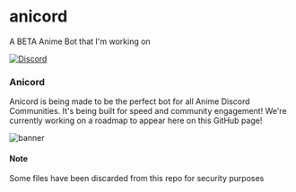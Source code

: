 # anicord
A BETA Anime Bot that I'm working on

[![Discord][7]][8]

### Anicord
Anicord is being made to be the perfect bot for all Anime Discord Communities. It's being built for speed and community engagement! We're currently working on a roadmap to appear here on this GitHub page!

![banner](https://images-ext-1.discordapp.net/external/sS40Oa57IOw2lS8W9NBANE8iQx8Q7qO0CmyhPnrZbQ8/%3Fwidth%3D1440%26height%3D480/https/media.discordapp.net/attachments/779388218185351198/815878542600175616/IB0_MdxOYmpFSaUr8PXgRQ_store_banner_image.png)


#### Note
Some files have been discarded from this repo for security purposes


[8]: https://discord.gg/d5w4tpH5F2
[7]: https://discordapp.com/api/guilds/815878903708254209/widget.png?style=shield